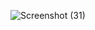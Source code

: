 ![Screenshot (31)](https://github.com/Yugal2003/DOM-project-1/assets/132428388/b4806004-2978-4082-87cd-c9490a15a6e0)
